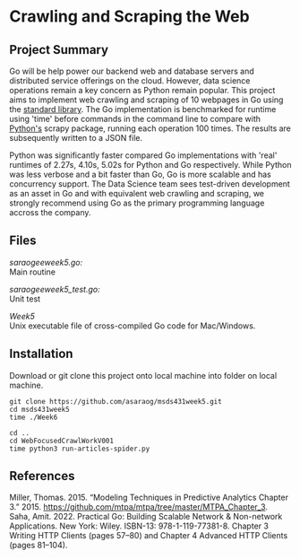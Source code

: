 # Crawling and Scraping the Web

## Project Summary

Go will be help power our backend web and database servers and distributed service offerings on the cloud. However, data science operations remain a key concern as Python remain popular. This project aims to implement web crawling and scraping of 10 webpages in Go using the [standard library](https://pkg.go.dev/net/http). The Go implementation is benchmarked for runtime using 'time' before commands in the command line to compare with [Python's](./WebFocusedCrawlWorkV001) scrapy package, running each operation 100 times. The results are subsequently written to a JSON file.

Python was significantly faster compared Go implementations with 'real' runtimes of 2.27s, 4.10s, 5.02s for Python and Go respectively. While Python was less verbose and a bit faster than Go, Go is more scalable and has concurrency support. The Data Science team sees test-driven development as an asset in Go and with equivalent web  crawling and scraping, we strongly recommend using Go as the primary programming language accross the company.

## Files

*saraogeeweek5.go:* \
Main routine

*saraogeeweek5_test.go:* \
Unit test 

*Week5* \
Unix executable file of cross-compiled Go code for Mac/Windows. 

## Installation

Download or git clone this project onto local machine into folder on local machine.

```
git clone https://github.com/asaraog/msds431week5.git
cd msds431week5
time ./Week6

cd ..
cd WebFocusedCrawlWorkV001
time python3 run-articles-spider.py
```
## References

Miller, Thomas. 2015. “Modeling Techniques in Predictive Analytics Chapter 3.” 2015. https://github.com/mtpa/mtpa/tree/master/MTPA_Chapter_3. \
Saha, Amit. 2022. Practical Go: Building Scalable Network & Non-network Applications. New York: Wiley. ISBN-13: 978-1-119-77381-8. Chapter 3 Writing HTTP Clients (pages 57–80) and Chapter 4 Advanced HTTP Clients (pages 81–104).

